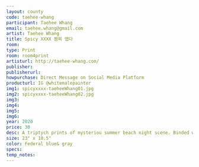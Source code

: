```yaml
---
layout: county 
code: taehee-whang
participant: Taehee Whang
email: taehee.whang@gmail.com
artist: Taehee Whang
title: Spicy XXXX 짬찌 맵다 
room: 
type: Print
room: room4print
artisturl: http://taehee-whang.com/
publisher: 
publisherurl: 
howpurchase: Direct Message on Social Media Platform
producturl: IG @whitemalepainter
img1: spicyxxxx-taeheeWhang01.jpg
img2: spicyxxxx-taeheeWhang02.jpg
img3: 
img4: 
img5: 
img6: 
year: 2020
price: 30
desc: A triptych prints of mysteriou summer beach night scene. Binded with riso printed paper and ricepaste. 
size: 23" x 10.5"
color: Federal blue& gray
specs: 
temp_notes: 
---
```


